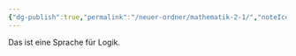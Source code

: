 ```yaml
---
{"dg-publish":true,"permalink":"/neuer-ordner/mathematik-2-1/","noteIcon":""}
---
```


Das ist eine Sprache für Logik.